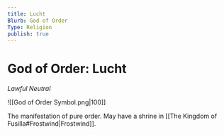 ```yaml
---
title: Lucht
Blurb: God of Order
Type: Religion
publish: true
---
```

# God of Order: Lucht
*Lawful Neutral*

![[God of Order Symbol.png|100]]

The manifestation of pure order. May have a shrine in [[The Kingdom of Fusilla#Frostwind|Frostwind]]. 


